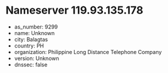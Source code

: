 # Nameserver 119.93.135.178

* as_number: 9299
* name: Unknown
* city: Balagtas
* country: PH
* organization: Philippine Long Distance Telephone Company
* version: Unknown
* dnssec: false
